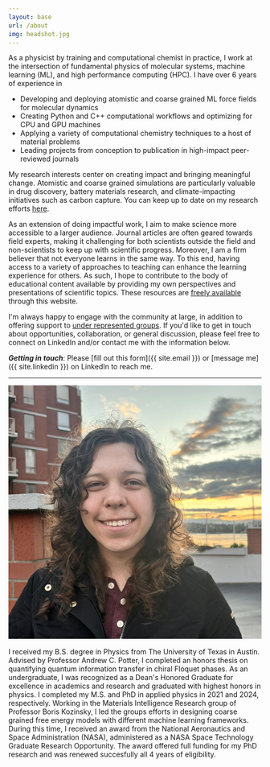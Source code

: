 ```yaml
---
layout: base
url: /about
img: headshot.jpg
---
```


As a physicist by training and computational chemist in practice, I work at the intersection of fundamental physics of molecular systems, machine learning (ML), and high performance computing (HPC). I have over 6 years of experience in 
- Developing and deploying atomistic and coarse grained ML force fields for molecular dynamics
- Creating Python and C++ computational workflows and optimizing for CPU and GPU machines
- Applying a variety of computational chemistry techniques to a host of material problems
- Leading projects from conception to publication in high-impact peer-reviewed journals

My research interests center on creating impact and bringing meaningful change. Atomistic and coarse grained simulations are particularly valuable in drug discovery, battery materials research, and climate-impacting initiatives such as carbon capture. You can keep up to date on my research efforts [here](/projects).  

As an extension of doing impactful work, I aim to make science more accessible to a larger audience. Journal articles are often geared towards field experts, making it challenging for both scientists outside the field and non-scientists to keep up with scientific progress. Moreover, I am a firm believer that not everyone learns in the same way. To this end, having access to a variety of approaches to teaching can enhance the learning experience for others. As such, I hope to contribute to the body of educational content available by providing my own perspectives and presentations of scientific topics. These resources are [freely available](/teaching) through this website.

I'm always happy to engage with the community at large, in addition to offering support to [under represented groups](/inclusivity). If you'd like to get in touch about opportunities, collaboration, or general discussion, please feel free to connect on LinkedIn and/or contact me with the information below.

_**Getting in touch**_: Please [fill out this form]({{ site.email }}) or [message me]({{ site.linkedin }}) on LinkedIn to reach me.

<hr/>

<img class="profile-pic"  src="/images/headshot.jpg">

I received my B.S. degree in Physics from The University of Texas in Austin. Advised by Professor Andrew C. Potter, I completed an honors thesis on quantifying quantum information transfer in chiral Floquet phases. As an undergraduate, I was recognized as a Dean's Honored Graduate for excellence in academics and research and graduated with highest honors in physics. I completed my M.S. and PhD in applied physics in 2021 and 2024, respectively. Working in the Materials Intelligence Research group of Professor Boris Kozinsky, I led the groups efforts in designing coarse grained free energy models with different machine learning frameworks. During this time, I received an award from the National Aeronautics and Space Administration (NASA), administered as a NASA Space Technology Graduate Research Opportunity. The award offered full funding for my PhD research and was renewed succesfully all 4 years of eligibility.

